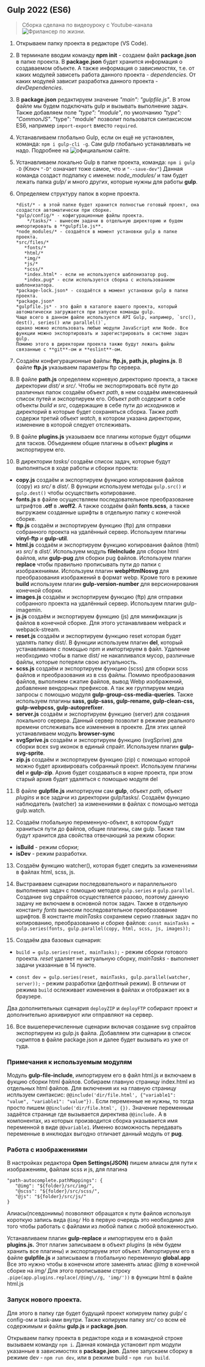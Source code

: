 ## Gulp 2022 (ES6) 

> Сборка сделана по видеоуроку с Youtube-канала ![Фрилансер по жизни](https://www.youtube.com/watch?v=jU88mLuLWlk).

1. Открываем папку проекта в редакторе (VS Code).

2. В терминале вводим команду **npm init** - создаем файл **package.json** в папке проекта.
   В **package.json** будет хранится информация о создаваемом объекте.
   А также информация о зависимостях, т.е. от каких модулей зависеть работа данного проекта - *dependencies*.
   От каких модулей зависит разработка данного проекта - *devDependencies*.

3. В **package.json** редактируем значение *"main": "gulpfile.js"*. В этом файле мы будем подключать gulp и вызывать выполнение задач.
   Также добавляем поле *"type": "module"*, по умолчанию *"type": "CommonJS"*.
   "type": "module" позволит пользоватся синтаксисом ES6, например `import-export` вместо `required`.

4. Устанавливаем глобально Gulp, если он ещё не установлен, команда: `npm i gulp-cli -g`.
   Сам gulp глобально устанавливать не надо. Подробнее на ![официальном сайте](https://gulpjs.com).

5. Устанавливаем локально Gulp в папке проекта, команда: `npm i gulp -D` (Ключ `"-D"` означает тоже самое, что и `"--save-dev"`)
   Данная команда создаст подпапку с именем: *node_modules/* и там будет лежать папка *gulp/* и много других, которые нужны для работы **gulp**.

6. Определяем структуру папок в корне проекта.
   ```
   *dist/* - в этой папке будет хранится полностью готовый проект, она создастся автоматически при сборке.
   *gulp/config/* - кофигурационные файлы проекта.
       */tasks/* - вынесем задачи в отдельную директорию и будем импортировать в **gulpfile.js**.
   *node_modules/* - создаётся в момент установки gulp в папке проекта.
   *src/files/*
      *fonts/*
      *html/*
      *img/*
      *js/*
      *scss/*
      *index.html* - если не используется шаблонизатор pug.
      *index.pug* - если используется сборка с использованием шаблонизатора.
   *package-lock.json* - создаётся в момент установки gulp в папке проекта.
   *package.json*
   *gulpfile.js* - это файл в каталоге вашего проекта, который автоматически загружается при запуске команды gulp. 
   Чаще всего в данном файле используется API Gulp, например, `src(), dest(), series() или parallel()`, 
   однако можно использовать любые модули JavaScript или Node. Все функции можно экспортировать и зарегистрировать в системе задач gulp.
   Помимо этого в директории проекта также будут лежать файлы связанные с **git**-ом и **eslint**-ом.
   ```
7. Создаём конфигурационные файлы: **ftp.js, path.js, plugins.js**. 
   В файле **ftp.js** указываем параметры ftp сервера.

8. В файле **path.js** определяем корневую директорию проекта, а также директории *dist/* и *src/*.
   Чтобы не экспортировать всё пути до различных папок создаём объект *path*, в нем создаём именованный список путей и экспортируем его.
   Объект *path* содержит в себе объекты *build* и *src*, содержащие в себе пути до исходников и директорий в которые будет сохраняться сборка.
   Также *path* содержи третий объект *watch*, в котором указана директории, изменение в которой следует отслеживать.

9. В файле **plugins.js** указываем все плагины которые будут общими для тасков. 
   Объединяем общие плагины в объект **plugins** и экспортируем его.

10. В директории *tasks/* создаём список задач, которые будут выполняться в ходе работы и сборки проекта:
- **copy.js** создаём и экспортируем функцию копирования файлов (copy) из *src/* в *dist/*.
   В функции используем методы `gulp.src()` и `gulp.dest()` чтобы осуществить копирование.
- **fonts.js** в файле осуществляем последовательное преобразование штрифтов **.otf** в **.woff2**.
   А также создаём файл **fonts.scss**, а также выгружаем созданные шрифты в отдельную папку с конечной сборке.
- **ftp.js** создаём и экспортируем функцию (ftp) для отправки собранного проекта на удалённый сервер.
   Используем плагины **vinyl-ftp** и **gulp-util**.
- **html.js** создаём и экспортируем функцию копирования файлов (html) из *src/* в *dist/*.
   Используем модуль **fileInclude** для сборки html файлов, или **gulp-pug** для сборки pug файлов.
   Используем плагин **replace** чтобы правильно прописывать пути до папки с изображениями.
   Используем плагин **webpHtmlNosvg** для преобразования изображений в формат webp.
   Кроме того в режиме **build** используем плагин **gulp-version-number** для версионирования конечной сборки.
- **images.js** создаём и экспортируем функцию (ftp) для отправки собранного проекта на удалённый сервер.
   Используем плагин gulp-imagemin.
- **js.js** создаём и экспортируем функцию (js) для минификации js файлов в конечной сборке.
   Для этого устанавливаем webpack и webpack-stream.
- **reset.js** создаём и экспортируем функцию reset которая будет удалять папку dist/.
   В функции используем плагин **del**, который устанавливаем с помощью npm и импортируем в файл.
   Удаление необходимо чтобы в папке dist/ не накапливался мусор, различные файлы, которые потеряли свою актуальность.
- **scss.js** создаём и экспортируем функцию (scss) для сборки scss файлов и преобразования из в css файлы.
   Помимо преобразования файлов, выполняем сжатие файлов, вывод Webp изображений, добавление вендорных префиксов.
   А так же группируем медиа запросы c помощью модуля **gulp-group-css-media-queries**.
   Также используем плагины **sass, gulp-sass, gulp-rename, gulp-clean-css, gulp-webpcss, gulp-autoprefixer**.
- **server.js** создаём и экспортируем функцию (server) для создания локального сервера.
   Данный сервер позволит в режиме реального времени отслеживать все изменения в проекте.
   Для этих целей устанавливаем модуль **browser-sync**
- **svgSprive.js** создаём и экспортируем функцию (svgSprive) для сборки всех svg иконок в единый спрайт.
   Используем плагин **gulp-svg-sprite**.
- **zip.js** создаём и экспортируем функцию (zip) с помощью которой можно будет архивировать собранный проект.
   Используем плагины **del** и **gulp-zip**. 
   Архив будет создаваться в корне проекта, при этом старый архив будет удаляться с помощью модуля del

11. В файле **gulpfile.js** импортируем сам **gulp**, объект *path*, объект *plugins* и все задачи из директории gulp/tasks/.
   Создаём функцию наблюдатель (watcher) за изменениями в файлах с помощью метода gulp.watch.

12. Создаём глобальную переменную-объект, в котором будут храниться пути до файлов, общие плагины, сам gulp.
   Также там будут хранится два свойства отвечающий за режим сборки:
   - **isBuild** - режим сборки;
   - **isDev** - режим разработки. 

13. Создаём функцию watcher(), которая будет следить за изменениями в файлах html, scss, js.

14. Выстраиваем сценарии последовательного и параллельного выполнения задач с помощью методов `gulp.series` и `gulp.parallel`.
   Создание svg спрайтов осуществляется разово, поэтому данную задачу не включаем в основной поток задач.
   Также в отдельную константу *fonts* выносим последовательное преобразование шрифтов.
   В константе *mainTasks* сохраняем серию главных задач по копированию, преобразованию и сборке файлов:
   `const mainTasks = gulp.series(fonts, gulp.parallel(copy, html, scss, js, images));`

15. Создаём два базовых сценария:
   - `build = gulp.series(reset, mainTasks);` - режим сборки готового проекта.
   *reset* удаляет не актуальную сборку, *mainTasks* - выполняет задачи указанные в 14 пункте.

   - `const dev = gulp.series(reset, mainTasks, gulp.parallel(watcher, server));` - режим разработки (дефолтный режим).
   В отличии от режима `build` ослеживает изменения в файлах и отображает их в браузере.
   
   Два дополнительных сценария `deployZIP` и `deployFTP` собирают проект и дополнительно архивируют или отправляют на сервер.

16. Все вышеперечисленные сценарии включая создание svg спрайтов экспортируем из gulp.js файла.
   Добавляем эти сценарии в список скриптов в файле package.json и далее будет вызывать из уже от туда.


### Примечания к используемым модулям

Модуль **gulp-file-include**, импортируем его в файл html.js и включаем в фукцию сборки html файлов.
Собираем главную страницу index.html из отдельных html файлов. 
Для включения их на главную страницу испльзуем синтаксис:
`@@include('dir/file.html', {"variable1": "value", "variable1": "value"}).`
Если переменные не нужны, то тогда просто пишем `@@include('dir/file.html', {}).`
Значение переменным задаётся странице где вызывается директива `@@include.`
А в компонентах, из которых производится сборка указывается имя переменной в виде `@@variable1`.
Именно возможность передавать переменные в инклюдах выгодно отличает данный модуль от **pug**.

### Работа с изображениями

В настройках редактора **Open Settings(JSON)** пишем алиасы для пути к изображениям, файлам scss и js, для плагина 
   ```
   "path-autocomplete.pathMappings": {
      "@img": "${folder}/src/img/",
      "@scss": "${folder}/src/scss/",
      "@js": "${folder}/src/js/"
   }
   ```
Алиасы(псевдонимы) позволяют обращатся к пути файлов используя короткую запись вида `@img/` 
Но в первую очередь это необходимо для того чтобы работать с файлами из любой папки с любой вложенностью.

Устанавливаем плагин **gulp-replace** и импортируем его в файл **plugins.js.**
Этот плагин записываем в объект *plugins* (в нём будем хранить все плагины) и экспортируем этот объект.
Импортируем его в файле **gulpfile.js** и записываем в глобальную переменную **global.app**
Все это нужно чтобы в конечном итоге заменять алиас *@img* в конечной сборке на *img/*
Для этого прописываем строку `.pipe(app.plugins.replace(/@img\//g, 'img/'))` в функции html в файле html.js

### Запуск нового проекта.

Для этого в папку где будет будущий проект копируем папку *gulp/* c config-ом и task-aми внутри.
Также копируем папку *src/* со всем её содержимым и файлы **gulp.js** и **package.json**.
    
Открываем папку проекта в редакторе кода и в командной строке вызываем команду `npm i`.
Данная команда установит npm модули указанные в зависимостях в **package.json**.
Далее запускаем сборку в режиме dev - `npm run dev`, или в режиме build - `npm run build`.
